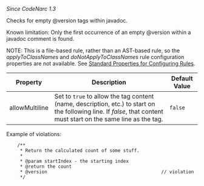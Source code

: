 
*Since CodeNarc 1.3*

Checks for empty @version tags within javadoc.

Known limitation: Only the first occurrence of an empty @version within a javadoc comment is found.

NOTE: This is a file-based rule, rather than an AST-based rule, so the *applyToClassNames* and
*doNotApplyToClassNames* rule configuration properties are not available. See
[Standard Properties for Configuring Rules](./codenarc-configuring-rules.html#standard-properties-for-configuring-rules).

| Property                    | Description            | Default Value    |
|-----------------------------|------------------------|------------------|
| allowMultiline              | Set to `true` to allow the tag content (name, description, etc.) to start on the following line. If *false*, that content must start on the same line as the tag.  | `false` |

Example of violations:

```
    /**
     * Return the calculated count of some stuff.
     *
     * @param startIndex - the starting index
     * @return the count
     * @version                                          // violation
     */
```

